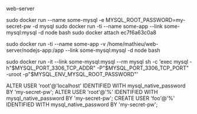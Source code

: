 web-server


sudo docker run --name some-mysql -e MYSQL_ROOT_PASSWORD=my-secret-pw -d mysql
sudo docker run -ti --name some-app --link some-mysql:mysql -d node bash
sudo docker attach ec7f6a63c0a8

sudo docker run -ti --name some-app -v /home/mathieu/web-server/nodejs-app:/app --link some-mysql:mysql -d node bash



sudo docker run -it --link some-mysql:mysql --rm mysql sh -c 'exec mysql -h"$MYSQL_PORT_3306_TCP_ADDR" -P"$MYSQL_PORT_3306_TCP_PORT" -uroot -p"$MYSQL_ENV_MYSQL_ROOT_PASSWORD"'

ALTER USER 'root'@'localhost' IDENTIFIED WITH mysql_native_password BY 'my-secret-pw';
ALTER USER 'root'@'%' IDENTIFIED WITH mysql_native_password BY 'my-secret-pw';
CREATE USER 'foo'@'%' IDENTIFIED WITH mysql_native_password BY 'my-secret-pw';
